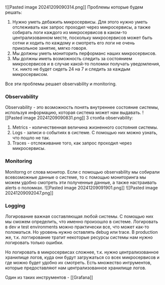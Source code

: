 ![[Pasted image 20241209090314.png]]
Проблемы которые будем решать:
1. Нужно уметь дебажить микросервисы. Для этого нужно уметь отслеживать как запрос проходил через микросервисы, а также собирать логи каждого из микросервисов в каком-то централизованном месте, поскольку микросервисов может быть сотни и ходить по каждому и смотреть его логи не очень прикольное занятие, мягко говоря.
2. Мы должны уметь мониторить перформанс наших микросервисов. 
3. Мы должны иметь возможность следить за состоянием микросервисов и в случае какой-то поломки получать уведомления, т.к. никто не будет сидеть 24 на 7 и следить за каждым микросервисом.

Все эти проблемы решает observability и monitoring.

### Observability
Observability - это возможность понять внутреннее состояние системы, используя информацию, которая система может нам выдавать. 
![[Pasted image 20241209090831.png]]
3 столба observability:
1. Metrics - количественная величина жизненного состояния системы. 
2. Logs - записи о событиях в системе. С помощью них можно узнать, что пошло не так.
3. Traces - отслеживание того, как запрос проходил через микросервисы.

### Monitoring
Monitorng от слова монитор. Если с помощью observability мы собирали всевозможные данные о системе, то с помощью мониторинга мы можем удобно смотреть эти полученные данные, а также настраивать alerts о поломках.
![[Pasted image 20241209091901.png]]
![[Pasted image 20241209092047.png]]
### Logging
Логирование важная составляющая любой системы. С помощью них мы сможем определить, что именно произошло в системе. Логировать в dev и test environments можно практически все, что может как-то поломаться. Но уровень нужно оставлять debug или trace. В production же, т.к. логгирование тратит некоторые ресурсы системы нам нужно логировать только ошибки.

Но логировать в микросервисах сложнее, т.к. нужно централизованное хранилище логов, куда они будут загружаться со всех микросервисов и где можно будет удобно их смотреть. Есть множество интрументов, которые предоставляют нам централизованное хранилище логов.

Один из таких инструментов - [[Grafana]]


